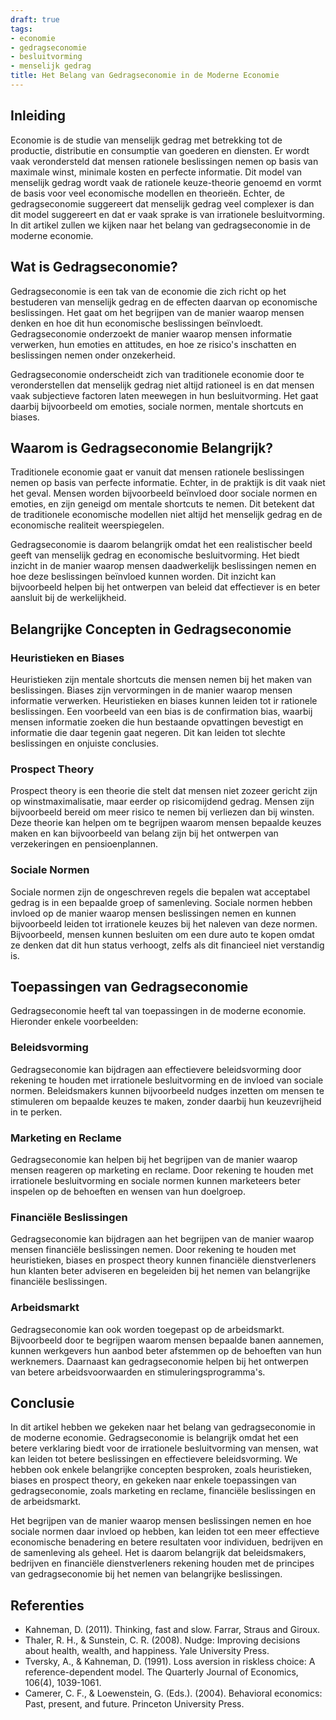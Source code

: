 ```yaml
---
draft: true
tags:
- economie
- gedragseconomie
- besluitvorming
- menselijk gedrag
title: Het Belang van Gedragseconomie in de Moderne Economie
---
```


## Inleiding

Economie is de studie van menselijk gedrag met betrekking tot de productie, distributie en consumptie van goederen en diensten. Er wordt vaak verondersteld dat mensen rationele beslissingen nemen op basis van maximale winst, minimale kosten en perfecte informatie. Dit model van menselijk gedrag wordt vaak de rationele keuze-theorie genoemd en vormt de basis voor veel economische modellen en theorieën. Echter, de gedragseconomie suggereert dat menselijk gedrag veel complexer is dan dit model suggereert en dat er vaak sprake is van irrationele besluitvorming. In dit artikel zullen we kijken naar het belang van gedragseconomie in de moderne economie.

## Wat is Gedragseconomie?

Gedragseconomie is een tak van de economie die zich richt op het bestuderen van menselijk gedrag en de effecten daarvan op economische beslissingen. Het gaat om het begrijpen van de manier waarop mensen denken en hoe dit hun economische beslissingen beïnvloedt. Gedragseconomie onderzoekt de manier waarop mensen informatie verwerken, hun emoties en attitudes, en hoe ze risico's inschatten en beslissingen nemen onder onzekerheid.

Gedragseconomie onderscheidt zich van traditionele economie door te veronderstellen dat menselijk gedrag niet altijd rationeel is en dat mensen vaak subjectieve factoren laten meewegen in hun besluitvorming. Het gaat daarbij bijvoorbeeld om emoties, sociale normen, mentale shortcuts en biases.

## Waarom is Gedragseconomie Belangrijk?

Traditionele economie gaat er vanuit dat mensen rationele beslissingen nemen op basis van perfecte informatie. Echter, in de praktijk is dit vaak niet het geval. Mensen worden bijvoorbeeld beïnvloed door sociale normen en emoties, en zijn geneigd om mentale shortcuts te nemen. Dit betekent dat de traditionele economische modellen niet altijd het menselijk gedrag en de economische realiteit weerspiegelen.

Gedragseconomie is daarom belangrijk omdat het een realistischer beeld geeft van menselijk gedrag en economische besluitvorming. Het biedt inzicht in de manier waarop mensen daadwerkelijk beslissingen nemen en hoe deze beslissingen beïnvloed kunnen worden. Dit inzicht kan bijvoorbeeld helpen bij het ontwerpen van beleid dat effectiever is en beter aansluit bij de werkelijkheid.

## Belangrijke Concepten in Gedragseconomie

### Heuristieken en Biases

Heuristieken zijn mentale shortcuts die mensen nemen bij het maken van beslissingen. Biases zijn vervormingen in de manier waarop mensen informatie verwerken. Heuristieken en biases kunnen leiden tot ir
rationele beslissingen. Een voorbeeld van een bias is de confirmation bias, waarbij mensen informatie zoeken die hun bestaande opvattingen bevestigt en informatie die daar tegenin gaat negeren. Dit kan leiden tot slechte beslissingen en onjuiste conclusies.

### Prospect Theory

Prospect theory is een theorie die stelt dat mensen niet zozeer gericht zijn op winstmaximalisatie, maar eerder op risicomijdend gedrag. Mensen zijn bijvoorbeeld bereid om meer risico te nemen bij verliezen dan bij winsten. Deze theorie kan helpen om te begrijpen waarom mensen bepaalde keuzes maken en kan bijvoorbeeld van belang zijn bij het ontwerpen van verzekeringen en pensioenplannen.

### Sociale Normen

Sociale normen zijn de ongeschreven regels die bepalen wat acceptabel gedrag is in een bepaalde groep of samenleving. Sociale normen hebben invloed op de manier waarop mensen beslissingen nemen en kunnen bijvoorbeeld leiden tot irrationele keuzes bij het naleven van deze normen. Bijvoorbeeld, mensen kunnen besluiten om een dure auto te kopen omdat ze denken dat dit hun status verhoogt, zelfs als dit financieel niet verstandig is.

## Toepassingen van Gedragseconomie

Gedragseconomie heeft tal van toepassingen in de moderne economie. Hieronder enkele voorbeelden:

### Beleidsvorming

Gedragseconomie kan bijdragen aan effectievere beleidsvorming door rekening te houden met irrationele besluitvorming en de invloed van sociale normen. Beleidsmakers kunnen bijvoorbeeld nudges inzetten om mensen te stimuleren om bepaalde keuzes te maken, zonder daarbij hun keuzevrijheid in te perken.

### Marketing en Reclame

Gedragseconomie kan helpen bij het begrijpen van de manier waarop mensen reageren op marketing en reclame. Door rekening te houden met irrationele besluitvorming en sociale normen kunnen marketeers beter inspelen op de behoeften en wensen van hun doelgroep.

### Financiële Beslissingen

Gedragseconomie kan bijdragen aan het begrijpen van de manier waarop mensen financiële beslissingen nemen. Door rekening te houden met heuristieken, biases en prospect theory kunnen financiële dienstverleners hun klanten beter adviseren en begeleiden bij het nemen van belangrijke financiële beslissingen.

### Arbeidsmarkt

Gedragseconomie kan ook worden toegepast op de arbeidsmarkt. Bijvoorbeeld door te begrijpen waarom mensen bepaalde banen aannemen, kunnen werkgevers hun aanbod beter afstemmen op de behoeften van hun werknemers. Daarnaast kan gedragseconomie helpen bij het ontwerpen van betere arbeidsvoorwaarden en stimuleringsprogramma's.

## Conclusie

In dit artikel hebben we gekeken naar het belang van gedragseconomie in de moderne economie. Gedragseconomie is belangrijk omdat het een
betere verklaring biedt voor de irrationele besluitvorming van mensen, wat kan leiden tot betere beslissingen en effectievere beleidsvorming. We hebben ook enkele belangrijke concepten besproken, zoals heuristieken, biases en prospect theory, en gekeken naar enkele toepassingen van gedragseconomie, zoals marketing en reclame, financiële beslissingen en de arbeidsmarkt.

Het begrijpen van de manier waarop mensen beslissingen nemen en hoe sociale normen daar invloed op hebben, kan leiden tot een meer effectieve economische benadering en betere resultaten voor individuen, bedrijven en de samenleving als geheel. Het is daarom belangrijk dat beleidsmakers, bedrijven en financiële dienstverleners rekening houden met de principes van gedragseconomie bij het nemen van belangrijke beslissingen.

## Referenties

- Kahneman, D. (2011). Thinking, fast and slow. Farrar, Straus and Giroux.
- Thaler, R. H., & Sunstein, C. R. (2008). Nudge: Improving decisions about health, wealth, and happiness. Yale University Press.
- Tversky, A., & Kahneman, D. (1991). Loss aversion in riskless choice: A reference-dependent model. The Quarterly Journal of Economics, 106(4), 1039-1061.
- Camerer, C. F., & Loewenstein, G. (Eds.). (2004). Behavioral economics: Past, present, and future. Princeton University Press.